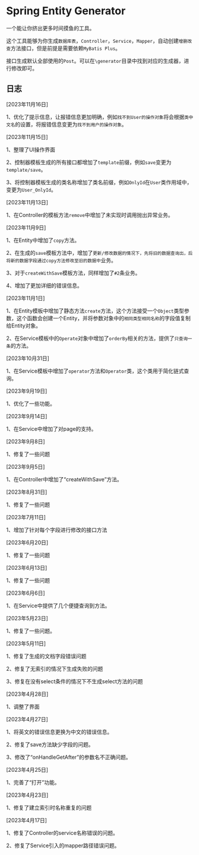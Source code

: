 # Spring Entity Generator

一个能让你挤出更多时间摸鱼的工具。

这个工具能够为你生成``数据库表``，``Controller``，``Service``，``Mapper``，自动创建``增删改查``方法接口，但是前提是需要依赖``MyBatis Plus``。

接口生成默认全部使用的``Post``。可以在``\generator``目录中找到对应的生成器，进行修改即可。

## 日志

[2023年11月16日]

1、优化了提示信息，让报错信息更加明确，例如``找不到User的操作对象``将会根据``类中文名``的设置，将报错信息变更为``找不到用户的操作对象``。

[2023年11月15日]

1、整理了UI操作界面

2、控制器模板生成的所有接口都增加了``template``前缀，例如``save``变更为``template/save``。

3、将控制器模板生成的类名称增加了类名前缀，例如``OnlyId``在``User``类作用域中，变更为``User_OnlyId``。

[2023年11月13日]

1、在Controller的模板方法``remove``中增加了未实现时调用抛出异常业务。

[2023年11月9日]

1、在Entity中增加了``copy``方法。

2、在生成的``save``模板方法中，增加了``更新/修改数据的情况下，先将旧的数据查询出，后将新的数据字段通过copy方法修改至旧的数据中``业务。

3、对于``createWithSave``模板方法，同样增加了``#2``条业务。

4、增加了更加详细的错误信息。

[2023年11月1日]

1、在Entity模板中增加了静态方法``create``方法，这个方法接受一个``Object``类型参数，这个函数会创建一个Entity，并将参数对象中的``相同类型相同名称``的字段值复制给Entity对象。

2、在Service模板中的``Operate``对象中增加了``orderBy``相关的方法，提供了``只查询一条``的方法。

[2023年10月31日]

1、在Service模板中增加了``operator``方法和``Operator``类，这个类用于简化链式查询。

[2023年9月19日]

1、优化了一些功能。

[2023年9月14日]

1、在Service中增加了对page的支持。

[2023年9月8日]

1、修复了一些问题

[2023年9月5日]

1、在Controller中增加了“createWithSave”方法。

[2023年8月31日]

1、修复了一些问题

[2023年7月11日]

1、增加了针对每个字段进行修改的接口方法

[2023年6月20日]

1、修复了一些问题

[2023年6月13日]

1、修复了一些问题

[2023年6月6日]

1、在Service中提供了几个便捷查询到方法。

[2023年5月23日]

1、修复了一些问题。

[2023年5月11日]

1、修复了生成的文档字段错误问题

2、修复了无索引的情况下生成失败的问题

3、修复在没有select条件的情况下不生成select方法的问题

[2023年4月28日]

1、调整了界面

[2023年4月27日]

1、将英文的错误信息更换为中文的错误信息。

2、修复了save方法缺少字段的问题。

3、修改了“onHandleGetAfter”的参数名不正确问题。

[2023年4月25日]

1、完善了“打开”功能。

[2023年4月23日]

1、修复了建立索引时名称重复的问题

[2023年4月17日]

1、修复了Controller的service名称错误的问题。

2、修复了Service引入的mapper路径错误问题。